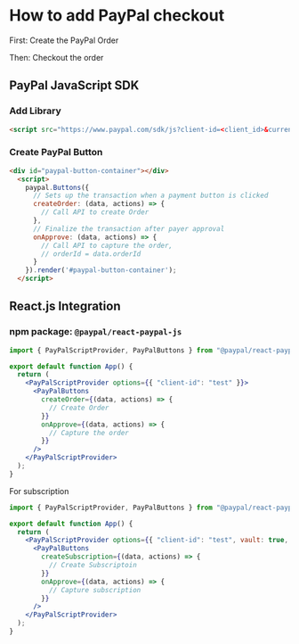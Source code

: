 # How to add PayPal checkout

First: Create the PayPal Order

Then: Checkout the order

## PayPal JavaScript SDK

### Add Library

```html
<script src="https://www.paypal.com/sdk/js?client-id=<client_id>&currency=USD"></script>
```

### Create PayPal Button

```html
<div id="paypal-button-container"></div>
  <script>
    paypal.Buttons({
      // Sets up the transaction when a payment button is clicked
      createOrder: (data, actions) => {
        // Call API to create Order
      },
      // Finalize the transaction after payer approval
      onApprove: (data, actions) => {
        // Call API to capture the order,
        // orderId = data.orderId
      }
    }).render('#paypal-button-container');
  </script>
```

## React.js Integration

### npm package: `@paypal/react-paypal-js`

```jsx
import { PayPalScriptProvider, PayPalButtons } from "@paypal/react-paypal-js";

export default function App() {
  return (
    <PayPalScriptProvider options={{ "client-id": "test" }}>
      <PayPalButtons
        createOrder={(data, actions) => {
          // Create Order
        }}
        onApprove={(data, actions) => {
          // Capture the order
        }}
      />
    </PayPalScriptProvider>
  );
}

```

For subscription

```jsx
import { PayPalScriptProvider, PayPalButtons } from "@paypal/react-paypal-js";

export default function App() {
  return (
    <PayPalScriptProvider options={{ "client-id": "test", vault: true, intent: "subscription"  }}>
      <PayPalButtons
        createSubscription={(data, actions) => {
          // Create Subscriptoin
        }}
        onApprove={(data, actions) => {
          // Capture subscription
        }}
      />
    </PayPalScriptProvider>
  );
}

```

